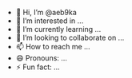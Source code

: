 - 👋 Hi, I’m @aeb9ka
- 👀 I’m interested in ...
- 🌱 I’m currently learning ...
- 💞️ I’m looking to collaborate on ...
- 📫 How to reach me ...
- 😄 Pronouns: ...
- ⚡ Fun fact: ...

<!---
aeb9ka/aeb9ka is a ✨ special ✨ repository because its `README.md` (this file) appears on your GitHub profile.
You can click the Preview link to take a look at your changes.
--->
